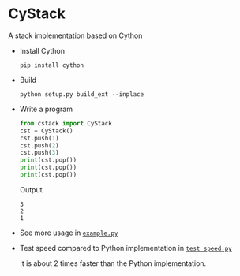# CyStack
A stack implementation based on Cython

- Install Cython

  ```pip install cython```

- Build

  ```python setup.py build_ext --inplace```

- Write a program

  ```python
  from cstack import CyStack
  cst = CyStack()
  cst.push(1)
  cst.push(2)
  cst.push(3)
  print(cst.pop())
  print(cst.pop())
  print(cst.pop())
  ```

  Output

  ```
  3
  2
  1
  ```

- See more usage in [`example.py`](./example.py)

- Test speed compared to Python implementation in [`test_speed.py`](./test_speed.py)

  It is about 2 times faster than the Python implementation.